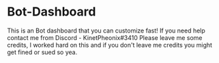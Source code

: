# Bot-Dashboard
This is an Bot dashboard that you can customize fast! If you need help contact me from Discord - KinetPheonix#3410
Please leave me some credits, I worked hard on this and if you don't leave me credits you might get fined or sued so yea.
